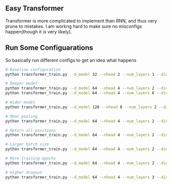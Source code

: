 ## Easy Transformer

Transformer is more complicated to implement than RNN, and thus very prune to mistakes. I am workng hard to make sure no misconfigs happen(though it is very likely).

## Run Some Configuarations

So basically run different configs to get an idea what happens


```bash
# Baseline configuration
python transformer_train.py --d_model 32 --nhead 2 --num_layers 1 --dim_feedforward 128 --batch_size 64 --num_epochs 50 --pooling last

# Deeper model
python transformer_train.py --d_model 64 --nhead 4 --num_layers 2 --dim_feedforward 256 --batch_size 32 --num_epochs 50 --pooling last
python transformer_train.py --d_model 64 --nhead 4 --num_layers 6 --dim_feedforward 256 --batch_size 32 --num_epochs 75 --pooling last

# Wider model
python transformer_train.py --d_model 128 --nhead 8 --num_layers 2 --dim_feedforward 1024 --batch_size 16 --num_epochs 50 --dropout_rate 0.3 --pooling last

# Mean pooling
python transformer_train.py --d_model 64 --nhead 4 --num_layers 2 --dim_feedforward 256 --batch_size 32 --num_epochs 50 --dropout_rate 0.2 --pooling mean

# Return all positions
python transformer_train.py --d_model 64 --nhead 4 --num_layers 2 --dim_feedforward 256 --batch_size 32 --num_epochs 50 --dropout_rate 0.2 --pooling last --return_all_positions

# Larger batch size
python transformer_train.py --d_model 64 --nhead 4 --num_layers 2 --dim_feedforward 256 --batch_size 128 --num_epochs 30 --dropout_rate 0.2 --pooling last

# More training epochs
python transformer_train.py --d_model 64 --nhead 4 --num_layers 2 --dim_feedforward 256 --batch_size 32 --num_epochs 100 --dropout_rate 0.2 --pooling last

# Higher dropout
python transformer_train.py --d_model 64 --nhead 4 --num_layers 3 --dim_feedforward 512 --batch_size 32 --num_epochs 75 --dropout_rate 0.5 --pooling last
```
